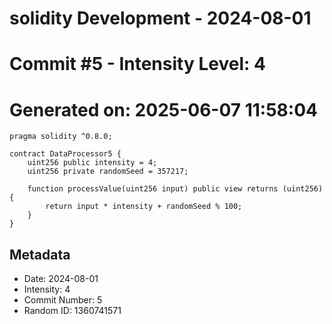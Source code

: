 ﻿# solidity Development - 2024-08-01
# Commit #5 - Intensity Level: 4
# Generated on: 2025-06-07 11:58:04
```solidity
pragma solidity ^0.8.0;

contract DataProcessor5 {
    uint256 public intensity = 4;
    uint256 private randomSeed = 357217;

    function processValue(uint256 input) public view returns (uint256) {
        return input * intensity + randomSeed % 100;
    }
}
```
## Metadata
- Date: 2024-08-01
- Intensity: 4
- Commit Number: 5
- Random ID: 1360741571
